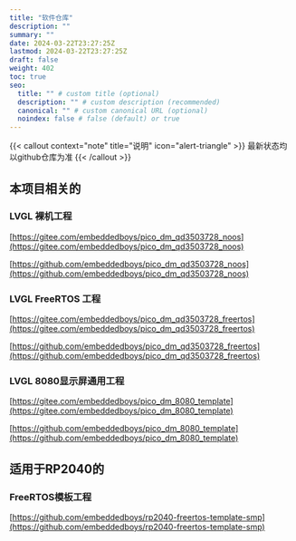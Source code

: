```yaml
---
title: "软件仓库"
description: ""
summary: ""
date: 2024-03-22T23:27:25Z
lastmod: 2024-03-22T23:27:25Z
draft: false
weight: 402
toc: true
seo:
  title: "" # custom title (optional)
  description: "" # custom description (recommended)
  canonical: "" # custom canonical URL (optional)
  noindex: false # false (default) or true
---
```


{{< callout context="note" title="说明" icon="alert-triangle" >}}
最新状态均以github仓库为准
{{< /callout >}}

## 本项目相关的

### LVGL 裸机工程
[https://gitee.com/embeddedboys/pico_dm_qd3503728_noos](https://gitee.com/embeddedboys/pico_dm_qd3503728_noos)

[https://github.com/embeddedboys/pico_dm_qd3503728_noos](https://github.com/embeddedboys/pico_dm_qd3503728_noos)

### LVGL FreeRTOS 工程

[https://gitee.com/embeddedboys/pico_dm_qd3503728_freertos](https://gitee.com/embeddedboys/pico_dm_qd3503728_freertos)

[https://github.com/embeddedboys/pico_dm_qd3503728_freertos](https://github.com/embeddedboys/pico_dm_qd3503728_freertos)

### LVGL 8080显示屏通用工程

[https://gitee.com/embeddedboys/pico_dm_8080_template](https://gitee.com/embeddedboys/pico_dm_8080_template)

[https://github.com/embeddedboys/pico_dm_8080_template](https://github.com/embeddedboys/pico_dm_8080_template)


## 适用于RP2040的

### FreeRTOS模板工程

[https://github.com/embeddedboys/rp2040-freertos-template-smp](https://github.com/embeddedboys/rp2040-freertos-template-smp)
